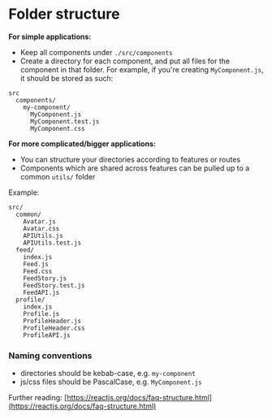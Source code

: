 # Folder structure

**For simple applications:**

- Keep all components under `./src/components`
- Create a directory for each component, and put all files for the component in that folder. For example, if you're creating `MyComponent.js`, it should be stored as such:

```text
src
  components/
    my-component/
      MyComponent.js
      MyComponent.test.js
      MyComponent.css
```

**For more complicated/bigger applications:**

- You can structure your directories according to features or routes
- Components which are shared across features can be pulled up to a common `utils/` folder

Example:

```text
src/
  common/
    Avatar.js
    Avatar.css
    APIUtils.js
    APIUtils.test.js
  feed/
    index.js
    Feed.js
    Feed.css
    FeedStory.js
    FeedStory.test.js
    FeedAPI.js
  profile/
    index.js
    Profile.js
    ProfileHeader.js
    ProfileHeader.css
    ProfileAPI.js
```

### Naming conventions

- directories should be kebab-case, e.g. `my-component`
- js/css files should be PascalCase, e.g. `MyComponent.js`

Further reading: [https://reactjs.org/docs/faq-structure.html](https://reactjs.org/docs/faq-structure.html)
